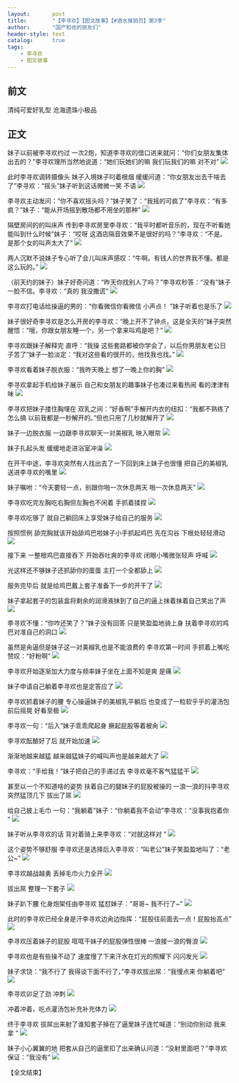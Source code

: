 ```yaml
---
layout:       post
title:        "【李寻欢】【图文故事】【#酒水推销员】第3季"
author:       "国产和他的朋友们"
header-style: text
catalog:      true
tags:
    - 李寻欢
    - 图文故事
---
```


## 前文

清纯可爱好乳型 沧海遗珠小极品

## 正文

妹子以前被李寻欢约过 一次2炮，知道李寻欢的借口进来就问：“你们女朋友集体出去的？”李寻欢理所当然地说道：“她们玩她们的嘛 我们玩我们的嘛 对不对”
![](https://tju.7pzzv.us/tupian/forum/202503/02/235508ipyjfagmbj8ay4ia.gif)

此时李寻欢调转摄像头 妹子入境妹子叼着根烟 缓缓问道：“你女朋友出去干啥去了”李寻欢：“摇头”妹子听到这话微微一笑 不语
![](https://tju.7pzzv.us/tupian/forum/202503/02/235517an24045kz4it519f.gif)

李寻欢主动发问：“你不喜欢摇头吗？”妹子笑了：“我摇的可疯了”李寻欢：“有多疯？”妹子：“能从开场摇到散场都不用坐的那种”
![](https://tju.7pzzv.us/tupian/forum/202503/02/235528vibhot3io7xkz3bo.gif)

隔壁房间的的叫床声 传到李寻欢房里李寻欢：“我平时都听音乐的，现在不听看她能叫到什么时候”妹子：“哎呀 这酒店隔音效果不是很好的吗？”李寻欢：“不是。是那个女的叫声太大了”
![](https://tju.7pzzv.us/tupian/forum/202503/02/235541res9yy1vltvuwjq9.gif)

两人沉默不说妹子专心听了会儿叫床声感叹：“牛啊。有钱人的世界我不懂。都是这么玩的。”
![](https://tju.7pzzv.us/tupian/forum/202503/02/235552mqsn9z3beq79b474.gif)

（前天约的妹子）妹子好奇问道：“昨天你找别人了吗？”李寻欢秒答：“没有”妹子一脸不信。李寻欢：“真的 我没撒谎”
![](https://tju.7pzzv.us/tupian/forum/202503/02/235604jtjx9jxjdljkbekb.gif)

李寻欢打电话给操逼的男的：“你看微信你看微信 小声点！ ”妹子听着也是乐了
![](https://tju.7pzzv.us/tupian/forum/202503/02/235616h9hee26wiwzoi6kl.gif)

妹子很好奇李寻欢是怎么开房的李寻欢：“晚上开不了钟点，这是全天的”妹子突然醒悟：“哦，你跟女朋友睡一个，另一个拿来叫鸡是吧？”
![](https://tju.7pzzv.us/tupian/forum/202503/02/235629div7v7yaki7vto37.gif)

李寻欢跟妹子解释完 直呼：“我操 这些套路都被你学会了，以后你男朋友老公日子苦了”妹子一脸淡定：“我对这些看的很开的，他找我也找。”
![](https://tju.7pzzv.us/tupian/forum/202503/02/235643e5rrnm4ewaw11p1l.gif)

李寻欢看着妹子脱衣服：“我昨天晚上 想了一晚上你的胸”
![](https://tju.7pzzv.us/tupian/forum/202503/02/235657st7y1979iyjdpdy7.gif)

李寻欢拿起手机给妹子展示 自己和女朋友的趣事妹子也凑过来看热闹 看的津津有味
![](https://tju.7pzzv.us/tupian/forum/202503/02/235711nq2fdd2e2n44sm2n.gif)

李寻欢把妹子搂住胸埋在 双乳之间：“好香啊”手解开内衣的纽扣：“我都不熟练了怎么搞 以前我都是一秒解开的。”但也只用了几秒就解开了
![](https://tju.7pzzv.us/tupian/forum/202503/02/235725cnx0ml3443rz30ag.gif)

妹子一边脱衣服 一边跟李寻欢聊天一对美椒乳 映入眼帘
![](https://tju.7pzzv.us/tupian/forum/202503/02/235737okb8frwbvbmrsh8x.gif)

妹子扎起头发 缓缓地走进浴室冲澡
![](https://tju.7pzzv.us/tupian/forum/202503/02/235747j29ibby8zicp90c2.gif)

在开干中途，李寻欢突然有人找出去了一下回到床上妹子也很懂 把自己的美椒乳 送进李寻欢的嘴里
![](https://tju.7pzzv.us/tupian/forum/202503/02/235759vvpulpqlfvi2f5u4.gif)

妹子嘱咐：“今天要轻一点，别跟你啪一次休息两天 啪一次休息两天”
![](https://tju.7pzzv.us/tupian/forum/202503/02/235808vj6a2jg68gg2z62y.gif)

李寻欢吃完左胸吃右胸但左胸也不闲着 手抓着揉捏
![](https://tju.7pzzv.us/tupian/forum/202503/02/235815a8f8cf1fobbwlcfq.gif)

李寻欢吃够了 就自己躺回床上享受妹子给自己的服务
![](https://tju.7pzzv.us/tupian/forum/202503/02/235822rchbitieejhc2eem.gif)

按照惯例 舔完胸就该开始舔鸡巴啦妹子小手抓起鸡巴 先在沟谷 下根处轻轻滑动
![](https://tju.7pzzv.us/tupian/forum/202503/02/235830k580wp8tssqas8zv.gif)

接下来 一整根鸡巴直接吞下 开始吞吐爽的李寻欢 闭眼小嘴微张轻声 呼喊
![](https://tju.7pzzv.us/tupian/forum/202503/02/235840jce3nk23d2kh2nu3.gif)

光这样还不够妹子还抓舔你的蛋蛋 主打一个全都舔上
![](https://tju.7pzzv.us/tupian/forum/202503/02/235858wwekowg13lwnsgo0.gif)

服务完毕后 就是给鸡巴戴上套子准备下一步的开干了
![](https://tju.7pzzv.us/tupian/forum/202503/02/235908f4nuncvxuvmnmvxl.gif)

妹子拿起套子的包装盒将剩余的润滑液抹到了自己的逼上抹着抹着自己笑出了声
![](https://tju.7pzzv.us/tupian/forum/202503/02/235920fgrbo59hurhr3lpu.gif)

李寻欢不懂：“你咋还笑了？”妹子没有回答 只是笑盈盈地骑上身 扶着李寻欢的鸡巴对准自己的洞口
![](https://tju.7pzzv.us/tupian/forum/202503/02/235931f30arjjq3wqjhajv.gif)

虽然是肏逼但是妹子这一对美椒乳也是不能浪费的 李寻欢第一时间 手抓着上嘴吃 赞叹：“好粉啊”
![](https://tju.7pzzv.us/tupian/forum/202503/02/235942gp74qqg1ttjm17zm.gif)

李寻欢开始逐渐加大力度与频率妹子坐在上面不知是爽 是痛
![](https://tju.7pzzv.us/tupian/forum/202503/03/000007soyhov93oyxttg93.gif)

妹子申请自己躺着李寻欢也是定答应了
![](https://tju.7pzzv.us/tupian/forum/202503/03/000017t11ry33fp5r4sx4f.gif)

李寻欢抓着妹子的腰 专心操逼妹子的美椒乳平躺后 也变成了一粒软乎乎的灌汤包前后摇晃 好看至极
![](https://tju.7pzzv.us/tupian/forum/202503/03/000031stwow40fjabjbb0b.gif)

李寻欢一句：“后入”妹子乖乖爬起身 撅起屁股等着被肏
![](https://tju.7pzzv.us/tupian/forum/202503/03/000043zf1k110v1k5c1kcx.gif)

李寻欢酝酿好了后 就开始加速
![](https://tju.7pzzv.us/tupian/forum/202503/03/000055f99edddleq999nrb.gif)

渐渐地越来越猛 越来越猛妹子的喊叫声也是越来越大了
![](https://tju.7pzzv.us/tupian/forum/202503/03/000108xee361mtip56dp45.gif)

李寻欢：“手给我！”妹子把自己的手递过去 李寻欢毫不客气猛猛干
![](https://tju.7pzzv.us/tupian/forum/202503/03/000123hbg4fg5jhodga1u5.gif)

甚至以一个不知道啥的姿势 扶着自己的腿妹子的屁股被操的 一浪一浪的抖李寻欢突然猛顶几下 拔出了屌
![](https://tju.7pzzv.us/tupian/forum/202503/03/000137qdd8cm1oi1v0dmcz.gif)

给自己披上毛巾 一句：“我躺着”妹子：“你躺着我不会动”李寻欢：“没事我抱着你 ”
![](https://tju.7pzzv.us/tupian/forum/202503/03/000150fkei77y7giguukku.gif)

妹子听从李寻欢的话 背对着骑上来李寻欢：“对就这样对 ”
![](https://tju.7pzzv.us/tupian/forum/202503/03/000201ldjxzd1u1usuuuhj.gif)

这个姿势不够舒服 李寻欢还是选择后入李寻欢：“叫老公”妹子笑盈盈地叫了：“老公~”
![](https://tju.7pzzv.us/tupian/forum/202503/03/000212lm9q86rm58zgprrq.gif)

李寻欢越战越勇 丢掉毛巾火力全开
![](https://tju.7pzzv.us/tupian/forum/202503/03/000222j0x7vaiiyc7xt7u7.gif)

拔出屌 整理一下套子
![](https://tju.7pzzv.us/tupian/forum/202503/03/000236trl6h181k61p8hy7.gif)

妹子趴下腰 化身炮架任由李寻欢 猛怼妹子：“哥哥~ 我不行了~”
![](https://tju.7pzzv.us/tupian/forum/202503/03/000248fxdc0d3sx70sr09x.gif)

此时的李寻欢已经全身是汗李寻欢边肏边指挥：“屁股往前面去一点！屁股抬高点”
![](https://tju.7pzzv.us/tupian/forum/202503/03/000259k1e3nkkoygaesl1s.gif)

李寻欢压着妹子的屁股 哐哐干妹子的屁股弹性很棒 一浪接一浪的臀浪
![](https://tju.7pzzv.us/tupian/forum/202503/03/000315zwodepewh5qa95qa.gif)

李寻欢也是有些操不动了 速度慢了下来汗水在灯光的照耀下 闪闪发光
![](https://tju.7pzzv.us/tupian/forum/202503/03/000327k8y3gaixu43nhuuu.gif)

妹子求饶：“我不行了 我得谈下面不行了，”李寻欢拔出屌：“我慢点来 你躺着吧”
![](https://tju.7pzzv.us/tupian/forum/202503/03/000337cx7anavxja78nonp.gif)

李寻欢卯足了劲 冲刺
![](https://tju.7pzzv.us/tupian/forum/202503/03/000348kq3ghqx2xa2zhhj6.gif)

冲着冲着，吃点灌汤包补充补充体力
![](https://tju.7pzzv.us/tupian/forum/202503/03/000403pthbn7vstjeuzeeu.gif)

终于李寻欢 拔屌出来射了谁知套子掉在了逼里妹子连忙喊道：“别动你别动 我来拿 ”
![](https://tju.7pzzv.us/tupian/forum/202503/03/000417kw36z3fg935tgfzg.gif)

妹子小心翼翼的地 把套从自己的逼里扣了出来确认问道：“没射里面吧？”李寻欢保证：“我没有”
![](https://tju.7pzzv.us/tupian/forum/202503/03/000427uidnqb2qhfjqfi92.gif)

【全文结束】